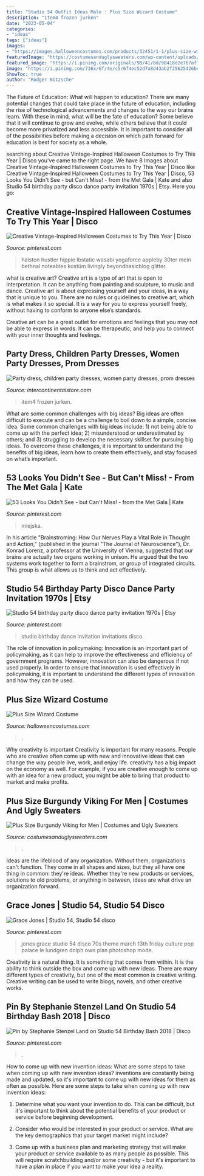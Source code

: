 ```yaml
---
title: "Studio 54 Outfit Ideas Male : Plus Size Wizard Costume"
description: "Item4 frozen jurken"
date: "2023-05-04"
categories:
- "ideas"
tags: ["ideas"]
images:
- "https://images.halloweencostumes.com/products/32451/1-1/plus-size-wizard-costume.jpg"
featuredImage: "https://costumesanduglysweaters.com/wp-content/uploads/2020/10/Plus-Size-Burgundy-Viking-for-Men-1.jpg"
featured_image: "https://i.pinimg.com/originals/98/41/8d/98418d2e7b7af7ac87c3f815cb7918cb.jpg"
image: "https://i.pinimg.com/736x/6f/4e/c5/6f4ec52d7a8d43ab2f25625426beba79.jpg"
ShowToc: true
author: "Rodger Nitzsche"
---
```



The Future of Education: What will happen to education?
There are many potential changes that could take place in the future of education, including the rise of technological advancements and changes to the way our brains learn. With these in mind, what will be the fate of education? Some believe that it will continue to grow and evolve, while others believe that it could become more privatized and less accessible. It is important to consider all of the possibilities before making a decision on which path forward for education is best for society as a whole.

	

		
searching about Creative Vintage-Inspired Halloween Costumes to Try This Year | Disco you've came to the right page. We have 8 Images about Creative Vintage-Inspired Halloween Costumes to Try This Year | Disco like Creative Vintage-Inspired Halloween Costumes to Try This Year | Disco, 53 Looks You Didn&#039;t See - but Can&#039;t Miss! - from the Met Gala | Kate and also Studio 54 birthday party disco dance party invitation 1970s | Etsy. Here you go:
		
    
## Creative Vintage-Inspired Halloween Costumes To Try This Year | Disco

<img loading=lazy src="https://i.pinimg.com/originals/f8/0c/89/f80c8952657adc3883caf8b5cc49622b.png" onerror="this.onerror=null;this.src='https://tse2.mm.bing.net/th?id=OIP.fLmygd9ImcicrykGE0yuwAHaLG&amp;pid=15.1';" alt="Creative Vintage-Inspired Halloween Costumes to Try This Year | Disco">

_Source: pinterest.com_

>halston hustler hippie lbstatic wasabi yogaforce appleby 30ter mein bethnal noteables kostüm livingly beyondbasicblog glitter. 

	

what is creative art?
Creative art is a type of art that is open to interpretation. It can be anything from painting and sculpture, to music and dance. Creative art is about expressing yourself and your ideas, in a way that is unique to you.
There are no rules or guidelines to creative art, which is what makes it so special. It is a way for you to express yourself freely, without having to conform to anyone else’s standards.

Creative art can be a great outlet for emotions and feelings that you may not be able to express in words. It can be therapeutic, and help you to connect with your inner thoughts and feelings.

    
## Party Dress, Children Party Dresses, Women Party Dresses, Prom Dresses

<img loading=lazy src="https://ae01.alicdn.com/kf/H93606af150db486eaf70100224c52164M.jpg" onerror="this.onerror=null;this.src='https://tse1.mm.bing.net/th?id=OIP.J0VlU1rcMJibpRvtwnM3xgHaHa&amp;pid=15.1';" alt="Party dress, children party dresses, women party dresses, prom dresses">

_Source: intercontinentalstore.com_

>item4 frozen jurken. 

	

What are some common challenges with big ideas?
Big ideas are often difficult to execute and can be a challenge to boil down to a simple, concise idea. Some common challenges with big ideas include: 1) not being able to come up with the perfect idea; 2) misunderstood or underestimated by others; and 3) struggling to develop the necessary skillset for pursuing big ideas. To overcome these challenges, it is important to understand the benefits of big ideas, learn how to create them effectively, and stay focused on what’s important.

    
## 53 Looks You Didn&#039;t See - But Can&#039;t Miss! - From The Met Gala | Kate

<img loading=lazy src="https://i.pinimg.com/originals/f0/05/1c/f0051c7d1dde6c1d4d803d1a37c85696.jpg" onerror="this.onerror=null;this.src='https://tse2.mm.bing.net/th?id=OIP.fN4tfWUe_JoVxCnGSzbSdQHaL8&amp;pid=15.1';" alt="53 Looks You Didn&#039;t See - but Can&#039;t Miss! - from the Met Gala | Kate">

_Source: pinterest.com_

>miejska. 

	

In his article "Brainstroming: How Our Nerves Play a Vital Role in Thought and Action," (published in the journal "The Journal of Neuroscience"), Dr. Konrad Lorenz, a professor at the University of Vienna, suggested that our brains are actually two organs working in unison. He argued that the two systems work together to form a brainstrom, or group of integrated circuits. This group is what allows us to think and act effectively.

    
## Studio 54 Birthday Party Disco Dance Party Invitation 1970s | Etsy

<img loading=lazy src="https://i.pinimg.com/736x/6f/4e/c5/6f4ec52d7a8d43ab2f25625426beba79.jpg" onerror="this.onerror=null;this.src='https://tse3.mm.bing.net/th?id=OIP.hr28XFafiTZCVQnd4Y9knwHaHQ&amp;pid=15.1';" alt="Studio 54 birthday party disco dance party invitation 1970s | Etsy">

_Source: pinterest.com_

>studio birthday dance invitation invitations disco. 

	

The role of innovation in policymaking:
Innovation is an important part of policymaking, as it can help to improve the effectiveness and efficiency of government programs. However, innovation can also be dangerous if not used properly. In order to ensure that innovation is used effectively in policymaking, it is important to understand the different types of innovation and how they can be used.

    
## Plus Size Wizard Costume

<img loading=lazy src="https://images.halloweencostumes.com/products/32451/1-1/plus-size-wizard-costume.jpg" onerror="this.onerror=null;this.src='https://tse4.mm.bing.net/th?id=OIP.xnm2UK6LirdmnzwuJwpTCwHaKl&amp;pid=15.1';" alt="Plus Size Wizard Costume">

_Source: halloweencostumes.com_

>. 

	

Why creativity is important
Creativity is important for many reasons. People who are creative often come up with new and innovative ideas that can change the way people live, work, and enjoy life. creativity has a big impact on the economy as well. For example, if you are creative enough to come up with an idea for a new product, you might be able to bring that product to market and make profits.

    
## Plus Size Burgundy Viking For Men | Costumes And Ugly Sweaters

<img loading=lazy src="https://costumesanduglysweaters.com/wp-content/uploads/2020/10/Plus-Size-Burgundy-Viking-for-Men-1.jpg" onerror="this.onerror=null;this.src='https://tse2.mm.bing.net/th?id=OIP.LfPtnJV8GuE0nC1UkrlBBAHaKl&amp;pid=15.1';" alt="Plus Size Burgundy Viking for Men | Costumes and Ugly Sweaters">

_Source: costumesanduglysweaters.com_

>. 

	

Ideas are the lifeblood of any organization. Without them, organizations can't function. They come in all shapes and sizes, but they all have one thing in common: they're ideas. Whether they're new products or services, solutions to old problems, or anything in between, ideas are what drive an organization forward.

    
## Grace Jones | Studio 54, Studio 54 Disco

<img loading=lazy src="https://i.pinimg.com/originals/98/41/8d/98418d2e7b7af7ac87c3f815cb7918cb.jpg" onerror="this.onerror=null;this.src='https://tse3.mm.bing.net/th?id=OIP.26HkJbVyZh20nDRelg8y3QHaLe&amp;pid=15.1';" alt="Grace Jones | Studio 54, Studio 54 disco">

_Source: pinterest.com_

>jones grace studio 54 disco 70s theme march 13th friday culture pop palace le lundgren dolph own plan photoshop mode. 

	

Creativity is a natural thing. It is something that comes from within. It is the ability to think outside the box and come up with new ideas. There are many different types of creativity, but one of the most common is creative writing. Creative writing can be used to write blogs, novels, and other creative works.

    
## Pin By Stephanie Stenzel Land On Studio 54 Birthday Bash 2018 | Disco

<img loading=lazy src="https://i.pinimg.com/originals/70/54/0f/70540fddd08de716889d419db57d3e78.jpg" onerror="this.onerror=null;this.src='https://tse1.mm.bing.net/th?id=OIP.70JH89zIDeCJcDC2byJypQHaLH&amp;pid=15.1';" alt="Pin by Stephanie Stenzel Land on Studio 54 Birthday Bash 2018 | Disco">

_Source: pinterest.com_

>. 

	

How to come up with new invention ideas: What are some steps to take when coming up with new invention ideas?
inventions are constantly being made and updated, so it's important to come up with new ideas for them as often as possible. Here are some steps to take when coming up with new invention ideas:
1. Determine what you want your invention to do. This can be difficult, but it's important to think about the potential benefits of your product or service before beginning development.

2. Consider who would be interested in your product or service. What are the key demographics that your target market might include?

3. Come up with a business plan and marketing strategy that will make your product or service available to as many people as possible. This will require scratchbuilding and/or some creativity - but it's important to have a plan in place if you want to make your idea a reality.


